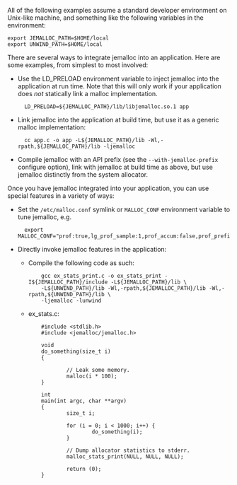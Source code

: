 All of the following examples assume a standard developer environment on Unix-like machine, and something like the following variables in the environment:

    export JEMALLOC_PATH=$HOME/local
    export UNWIND_PATH=$HOME/local

There are several ways to integrate jemalloc into an application. Here are some examples, from simplest to most involved:

* Use the LD_PRELOAD environment variable to inject jemalloc into the application at run time. Note that this will only work if your application does _not_ statically link a malloc implementation.

        LD_PRELOAD=${JEMALLOC_PATH}/lib/libjemalloc.so.1 app

* Link jemalloc into the application at build time, but use it as a generic malloc implementation:

        cc app.c -o app -L${JEMALLOC_PATH}/lib -Wl,-rpath,${JEMALLOC_PATH}/lib -ljemalloc

* Compile jemalloc with an API prefix (see the `--with-jemalloc-prefix` configure option), link with jemalloc at build time as above, but use jemalloc distinctly from the system allocator.

Once you have jemalloc integrated into your application, you can use special features in a variety of ways:

* Set the `/etc/malloc.conf` symlink or `MALLOC_CONF` environment variable to tune jemalloc, e.g.

        export MALLOC_CONF="prof:true,lg_prof_sample:1,prof_accum:false,prof_prefix:jeprof.out"

* Directly invoke jemalloc features in the application:
  - Compile the following code as such:

            gcc ex_stats_print.c -o ex_stats_print -I${JEMALLOC_PATH}/include -L${JEMALLOC_PATH}/lib \
            -L${UNWIND_PATH}/lib -Wl,-rpath,${JEMALLOC_PATH}/lib -Wl,-rpath,${UNWIND_PATH}/lib \
            -ljemalloc -lunwind

  - ex_stats.c:

            #include <stdlib.h>
            #include <jemalloc/jemalloc.h>

            void
            do_something(size_t i)
            {

                    // Leak some memory.
                    malloc(i * 100);
            }

            int
            main(int argc, char **argv)
            {
                    size_t i;

                    for (i = 0; i < 1000; i++) {
                            do_something(i);
                    }

                    // Dump allocator statistics to stderr.
                    malloc_stats_print(NULL, NULL, NULL);

                    return (0);
            }